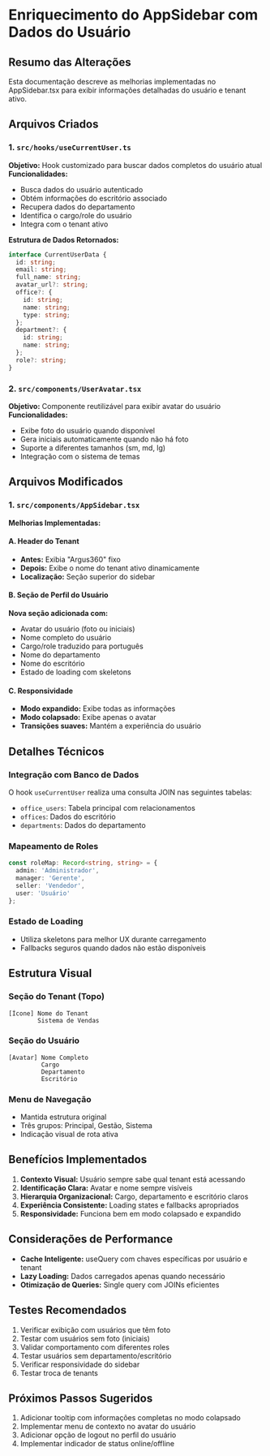 
# Enriquecimento do AppSidebar com Dados do Usuário

## Resumo das Alterações
Esta documentação descreve as melhorias implementadas no AppSidebar.tsx para exibir informações detalhadas do usuário e tenant ativo.

## Arquivos Criados

### 1. `src/hooks/useCurrentUser.ts`
**Objetivo:** Hook customizado para buscar dados completos do usuário atual
**Funcionalidades:**
- Busca dados do usuário autenticado
- Obtém informações do escritório associado
- Recupera dados do departamento
- Identifica o cargo/role do usuário
- Integra com o tenant ativo

**Estrutura de Dados Retornados:**
```typescript
interface CurrentUserData {
  id: string;
  email: string;
  full_name: string;
  avatar_url?: string;
  office?: {
    id: string;
    name: string;
    type: string;
  };
  department?: {
    id: string;
    name: string;
  };
  role?: string;
}
```

### 2. `src/components/UserAvatar.tsx`
**Objetivo:** Componente reutilizável para exibir avatar do usuário
**Funcionalidades:**
- Exibe foto do usuário quando disponível
- Gera iniciais automaticamente quando não há foto
- Suporte a diferentes tamanhos (sm, md, lg)
- Integração com o sistema de temas

## Arquivos Modificados

### 1. `src/components/AppSidebar.tsx`
**Melhorias Implementadas:**

#### A. Header do Tenant
- **Antes:** Exibia "Argus360" fixo
- **Depois:** Exibe o nome do tenant ativo dinamicamente
- **Localização:** Seção superior do sidebar

#### B. Seção de Perfil do Usuário
**Nova seção adicionada com:**
- Avatar do usuário (foto ou iniciais)
- Nome completo do usuário
- Cargo/role traduzido para português
- Nome do departamento
- Nome do escritório
- Estado de loading com skeletons

#### C. Responsividade
- **Modo expandido:** Exibe todas as informações
- **Modo colapsado:** Exibe apenas o avatar
- **Transições suaves:** Mantém a experiência do usuário

## Detalhes Técnicos

### Integração com Banco de Dados
O hook `useCurrentUser` realiza uma consulta JOIN nas seguintes tabelas:
- `office_users`: Tabela principal com relacionamentos
- `offices`: Dados do escritório
- `departments`: Dados do departamento

### Mapeamento de Roles
```typescript
const roleMap: Record<string, string> = {
  admin: 'Administrador',
  manager: 'Gerente',
  seller: 'Vendedor',
  user: 'Usuário'
};
```

### Estado de Loading
- Utiliza skeletons para melhor UX durante carregamento
- Fallbacks seguros quando dados não estão disponíveis

## Estrutura Visual

### Seção do Tenant (Topo)
```
[Ícone] Nome do Tenant
        Sistema de Vendas
```

### Seção do Usuário
```
[Avatar] Nome Completo
         Cargo
         Departamento
         Escritório
```

### Menu de Navegação
- Mantida estrutura original
- Três grupos: Principal, Gestão, Sistema
- Indicação visual de rota ativa

## Benefícios Implementados

1. **Contexto Visual:** Usuário sempre sabe qual tenant está acessando
2. **Identificação Clara:** Avatar e nome sempre visíveis
3. **Hierarquia Organizacional:** Cargo, departamento e escritório claros
4. **Experiência Consistente:** Loading states e fallbacks apropriados
5. **Responsividade:** Funciona bem em modo colapsado e expandido

## Considerações de Performance

- **Cache Inteligente:** useQuery com chaves específicas por usuário e tenant
- **Lazy Loading:** Dados carregados apenas quando necessário
- **Otimização de Queries:** Single query com JOINs eficientes

## Testes Recomendados

1. Verificar exibição com usuários que têm foto
2. Testar com usuários sem foto (iniciais)
3. Validar comportamento com diferentes roles
4. Testar usuários sem departamento/escritório
5. Verificar responsividade do sidebar
6. Testar troca de tenants

## Próximos Passos Sugeridos

1. Adicionar tooltip com informações completas no modo colapsado
2. Implementar menu de contexto no avatar do usuário
3. Adicionar opção de logout no perfil do usuário
4. Implementar indicador de status online/offline
